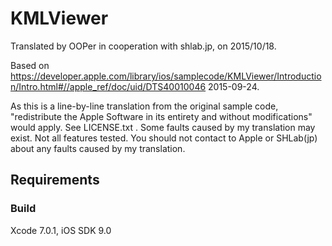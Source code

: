 # KMLViewer

Translated by OOPer in cooperation with shlab.jp, on 2015/10/18.

Based on
<https://developer.apple.com/library/ios/samplecode/KMLViewer/Introduction/Intro.html#//apple_ref/doc/uid/DTS40010046>
2015-09-24.

As this is a line-by-line translation from the original sample code, "redistribute the Apple Software in its entirety and without modifications" would apply. See LICENSE.txt .
Some faults caused by my translation may exist. Not all features tested.
You should not contact to Apple or SHLab(jp) about any faults caused by my translation.

## Requirements

### Build

Xcode 7.0.1, iOS SDK 9.0
